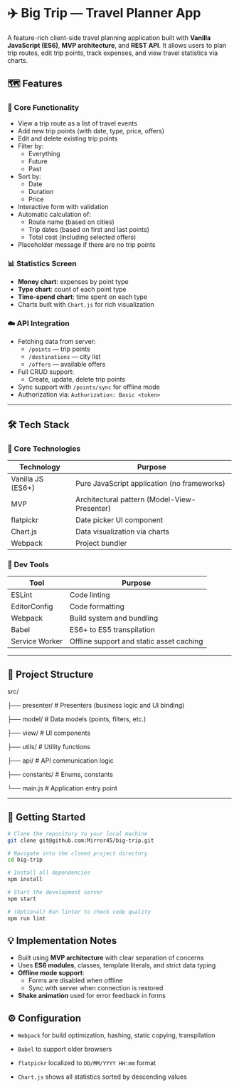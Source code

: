 # ✈️ Big Trip — Travel Planner App

A feature-rich client-side travel planning application built with **Vanilla JavaScript (ES6)**, **MVP architecture**, and **REST API**. It allows users to plan trip routes, edit trip points, track expenses, and view travel statistics via charts.

## 🗺️ Features

### 📌 Core Functionality

- View a trip route as a list of travel events
- Add new trip points (with date, type, price, offers)
- Edit and delete existing trip points
- Filter by:
  - Everything
  - Future
  - Past
- Sort by:
  - Date
  - Duration
  - Price
- Interactive form with validation
- Automatic calculation of:
  - Route name (based on cities)
  - Trip dates (based on first and last points)
  - Total cost (including selected offers)
- Placeholder message if there are no trip points

### 📊 Statistics Screen

- **Money chart**: expenses by point type
- **Type chart**: count of each point type
- **Time-spend chart**: time spent on each type
- Charts built with `Chart.js` for rich visualization

### ☁️ API Integration

- Fetching data from server:
  - `/points` — trip points
  - `/destinations` — city list
  - `/offers` — available offers
- Full CRUD support:
  - Create, update, delete trip points
- Sync support with `/points/sync` for offline mode
- Authorization via: `Authorization: Basic <token>`

---

## 🛠 Tech Stack

### 🧩 Core Technologies

| Technology         | Purpose                                        |
|--------------------|------------------------------------------------|
| Vanilla JS (ES6+)  | Pure JavaScript application (no frameworks)   |
| MVP                | Architectural pattern (Model-View-Presenter)  |
| flatpickr          | Date picker UI component                      |
| Chart.js           | Data visualization via charts                 |
| Webpack            | Project bundler                               |

### 🧰 Dev Tools

| Tool                | Purpose                                         |
|---------------------|-------------------------------------------------|
| ESLint              | Code linting                                    |
| EditorConfig        | Code formatting                                 |
| Webpack             | Build system and bundling                       |
| Babel               | ES6+ to ES5 transpilation                       |
| Service Worker      | Offline support and static asset caching        |

---

## 🧱 Project Structure

src/

├── presenter/ # Presenters (business logic and UI binding)

├── model/ # Data models (points, filters, etc.)

├── view/ # UI components

├── utils/ # Utility functions

├── api/ # API communication logic

├── constants/ # Enums, constants

└── main.js # Application entry point


---

## 🔧 Getting Started

```bash
# Clone the repository to your local machine
git clone git@github.com:Mirror45/big-trip.git

# Navigate into the cloned project directory
cd big-trip

# Install all dependencies
npm install

# Start the development server
npm start

# (Optional) Run linter to check code quality
npm run lint
```

## 💡 Implementation Notes

- Built using **MVP architecture** with clear separation of concerns
- Uses **ES6 modules**, classes, template literals, and strict data typing
- **Offline mode support**:
    - Forms are disabled when offline
    - Sync with server when connection is restored
- **Shake animation** used for error feedback in forms


## ⚙️ Configuration
- `Webpack` for build optimization, hashing, static copying, transpilation

- `Babel` to support older browsers

- `flatpickr` localized to `DD/MM/YYYY HH:mm` format

- `Chart.js` shows all statistics sorted by descending values
